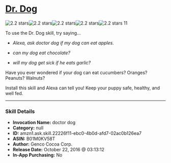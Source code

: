# [Dr. Dog](http://alexa.amazon.com/#skills/amzn1.ask.skill.22226f11-ebc0-4b0d-afd7-02ac0b126ea7)
![2.2 stars](../../images/ic_star_black_18dp_1x.png)![2.2 stars](../../images/ic_star_black_18dp_1x.png)![2.2 stars](../../images/ic_star_half_black_18dp_1x.png)![2.2 stars](../../images/ic_star_border_black_18dp_1x.png)![2.2 stars](../../images/ic_star_border_black_18dp_1x.png) 11

To use the Dr. Dog skill, try saying...

* *Alexa, ask doctor dog if my dog can eat apples.*

* *can my dog eat chocolate?*

* *will my dog get sick if he eats garlic?*

Have you ever wondered if your dog can eat cucumbers? Oranges? Peanuts? Walnuts?

Install this skill and Alexa can tell you! Keep your puppy safe, healthy, and well fed.

***

### Skill Details

* **Invocation Name:** doctor dog
* **Category:** null
* **ID:** amzn1.ask.skill.22226f11-ebc0-4b0d-afd7-02ac0b126ea7
* **ASIN:** B01M0KV58T
* **Author:** Genco Cocoa Corp.
* **Release Date:** October 22, 2016 @ 03:13:12
* **In-App Purchasing:** No
